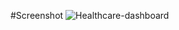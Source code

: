 #Screenshot ![Healthcare-dashboard](https://github.com/user-attachments/assets/4e95b5b8-096f-4cbe-947d-26d49d1622ca)

